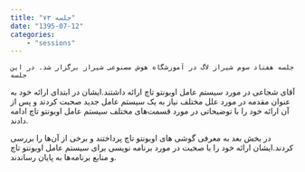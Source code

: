 ```yaml
---
title: "جلسه ۷۳"
date: "1395-07-12"
categories:
    - "sessions"
---
```

    جلسه هفتاد سوم شیراز لاگ در آموزشگاه هوش مصنوعی شیراز برگزار شد. در این جلسه
آقای شجاعی در مورد سیستم عامل اوبونتو تاچ ارائه داشتند.ایشان در ابتدای ارائه
خود به عنوان مقدمه در مورد علل مختلف نیاز به یک سیستم عامل جدید صحبت کردند و
پس از آن ارائه خود را با توضیحاتی در مورد قسمت‌های مختلف سیستم عامل اوبونتو
تاچ ادامه دادند.

در بخش بعد به معرفی گوشی های اوبونتو تاچ پرداختند و برخی از آن‌ها را بررسی
کردند.ایشان ارائه خود را با صحبت در مورد برنامه نویسی برای سیستم عامل اوبونتو
تاچ و منابع برنامه‌ها به پایان رساندند.

